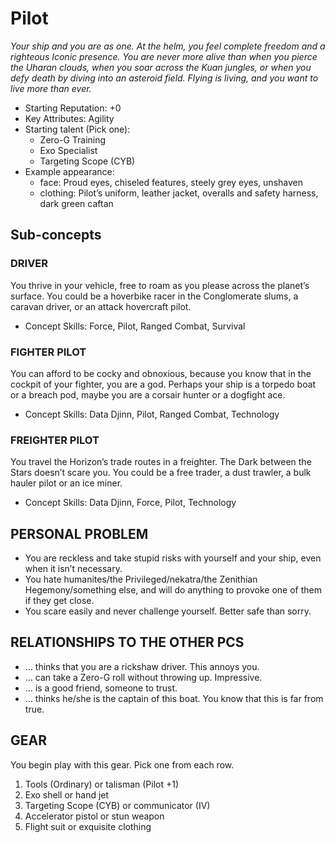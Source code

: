 # Pilot

*Your ship and you are as one. At the helm,
you feel complete freedom and a righteous
Iconic presence. You are never more alive
than when you pierce the Uharan clouds,
when you soar across the Kuan jungles,
or when you defy death by diving into an
asteroid field. Flying is living, and you want
to live more than ever.*

* Starting Reputation: +0
* Key Attributes: Agility
* Starting talent (Pick one):
  * Zero-G Training
  * Exo Specialist
  * Targeting Scope (CYB)
* Example appearance:
  * face: Proud eyes, chiseled features, steely grey eyes, unshaven
  * clothing: Pilot’s uniform, leather jacket, overalls and safety harness, dark green caftan

## Sub-concepts

### DRIVER

You thrive in your vehicle, free to roam as
you please across the planet’s surface. You could
be a hoverbike racer in the Conglomerate slums, a
caravan driver, or an attack hovercraft pilot.

* Concept Skills: Force, Pilot, Ranged Combat, Survival

### FIGHTER PILOT

You can afford to be cocky and
obnoxious, because you know that in the cockpit
of your fighter, you are a god. Perhaps your ship is
a torpedo boat or a breach pod, maybe you are a
corsair hunter or a dogfight ace.

* Concept Skills: Data Djinn, Pilot, Ranged Combat, Technology

### FREIGHTER PILOT

You travel the Horizon’s trade
routes in a freighter. The Dark between the Stars
doesn’t scare you. You could be a free trader, a
dust trawler, a bulk hauler pilot or an ice miner.

* Concept Skills: Data Djinn, Force, Pilot, Technology

## PERSONAL PROBLEM

* You are reckless and take stupid risks with yourself and your ship, even when it isn’t necessary.
* You hate humanites/the Privileged/nekatra/the Zenithian Hegemony/something else, and will do anything to provoke one of them if they get close.
* You scare easily and never challenge yourself. Better safe than sorry.

## RELATIONSHIPS TO THE OTHER PCS

* … thinks that you are a rickshaw driver. This annoys you.
* … can take a Zero-G roll without throwing up. Impressive.
* … is a good friend, someone to trust.
* … thinks he/she is the captain of this boat. You know that this is far from true.

## GEAR

You begin play with this gear. Pick one from each row.

1. Tools (Ordinary) or talisman (Pilot +1)
2. Exo shell or hand jet
3. Targeting Scope (CYB) or communicator (IV)
4. Accelerator pistol or stun weapon
5. Flight suit or exquisite clothing
